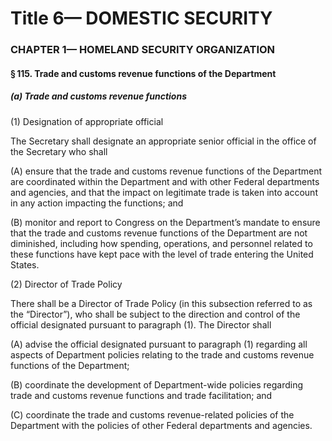 
# Title 6— DOMESTIC SECURITY
### CHAPTER 1— HOMELAND SECURITY ORGANIZATION
#### § 115. Trade and customs revenue functions of the Department
##### (a) Trade and customs revenue functions

(1) Designation of appropriate official

The Secretary shall designate an appropriate senior official in the office of the Secretary who shall

(A) ensure that the trade and customs revenue functions of the Department are coordinated within the Department and with other Federal departments and agencies, and that the impact on legitimate trade is taken into account in any action impacting the functions; and

(B) monitor and report to Congress on the Department’s mandate to ensure that the trade and customs revenue functions of the Department are not diminished, including how spending, operations, and personnel related to these functions have kept pace with the level of trade entering the United States.

(2) Director of Trade Policy

There shall be a Director of Trade Policy (in this subsection referred to as the “Director”), who shall be subject to the direction and control of the official designated pursuant to paragraph (1). The Director shall

(A) advise the official designated pursuant to paragraph (1) regarding all aspects of Department policies relating to the trade and customs revenue functions of the Department;

(B) coordinate the development of Department-wide policies regarding trade and customs revenue functions and trade facilitation; and

(C) coordinate the trade and customs revenue-related policies of the Department with the policies of other Federal departments and agencies.
